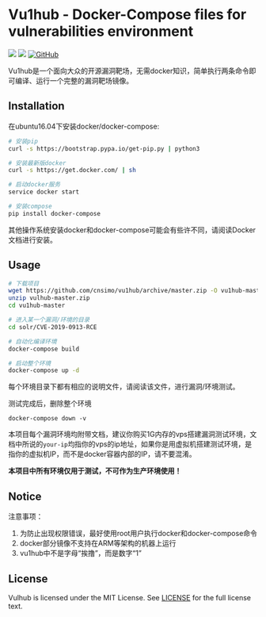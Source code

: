 # Vu1hub - Docker-Compose files for vulnerabilities environment

![](https://img.shields.io/badge/platform-docker-lightgrey.svg) ![](https://img.shields.io/badge/language-shell-blue.svg) [![GitHub](https://img.shields.io/github/license/cnsimo/vu1hub.svg)](https://github.com/cnsimo/vu1hub/blob/master/LICENSE)

Vu1hub是一个面向大众的开源漏洞靶场，无需docker知识，简单执行两条命令即可编译、运行一个完整的漏洞靶场镜像。

## Installation

在ubuntu16.04下安装docker/docker-compose:

```bash
# 安装pip
curl -s https://bootstrap.pypa.io/get-pip.py | python3

# 安装最新版docker
curl -s https://get.docker.com/ | sh

# 启动docker服务
service docker start

# 安装compose
pip install docker-compose 
```

其他操作系统安装docker和docker-compose可能会有些许不同，请阅读Docker文档进行安装。

## Usage

```bash
# 下载项目
wget https://github.com/cnsimo/vu1hub/archive/master.zip -O vu1hub-master.zip
unzip vulhub-master.zip
cd vu1hub-master

# 进入某一个漏洞/环境的目录
cd solr/CVE-2019-0913-RCE

# 自动化编译环境
docker-compose build

# 启动整个环境
docker-compose up -d
```

每个环境目录下都有相应的说明文件，请阅读该文件，进行漏洞/环境测试。

测试完成后，删除整个环境

```
docker-compose down -v
```

本项目每个漏洞环境均附带文档，建议你购买1G内存的vps搭建漏洞测试环境，文档中所说的`your-ip`均指你的vps的ip地址，如果你是用虚拟机搭建测试环境，是指你的虚拟机IP，而不是docker容器内部的IP，请不要混淆。

**本项目中所有环境仅用于测试，不可作为生产环境使用！**

## Notice

注意事项：

1. 为防止出现权限错误，最好使用root用户执行docker和docker-compose命令
2. docker部分镜像不支持在ARM等架构的机器上运行
3. vu1hub中不是字母“挨撸”，而是数字“1”


## License

Vulhub is licensed under the MIT License. See [LICENSE](LICENSE) for the full license text.

